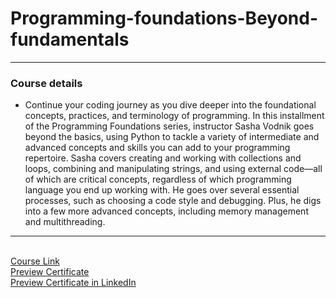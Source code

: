 # Programming-foundations-Beyond-fundamentals

---

### Course details

- Continue your coding journey as you dive deeper into the foundational concepts, practices, and terminology of programming. In this installment of the Programming Foundations series, instructor Sasha Vodnik goes beyond the basics, using Python to tackle a variety of intermediate and advanced concepts and skills you can add to your programming repertoire. Sasha covers creating and working with collections and loops, combining and manipulating strings, and using external code—all of which are critical concepts, regardless of which programming language you end up working with. He goes over several essential processes, such as choosing a code style and debugging. Plus, he digs into a few more advanced concepts, including memory management and multithreading.

---

<br>[Course Link](https://www.linkedin.com/learning/programming-foundations-fundamentals-3/)
<br>[Preview Certificate](https://drive.google.com/file/d/1xsYN6b2V5423RBoA-eiMYOTpg9JD0JZ4/view?usp=sharing)
<br>[Preview Certificate in LinkedIn](https://www.linkedin.com/learning/certificates/df41052e43f79123177389a6c28e4fb500c5c12002163daf26692b1d355adf9c?trk=share_certificate)
